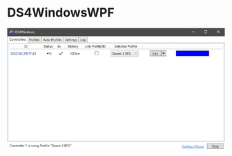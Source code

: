 # DS4WindowsWPF

![DS4WindowsWPF Preview](https://raw.githubusercontent.com/Ryochan7/DS4WindowsWPF/master/ds4winwpf_screen_20190926.png)
